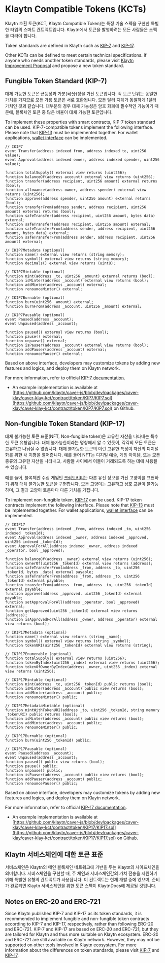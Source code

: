# Klaytn Compatible Tokens \(KCTs\) <a id="klaytn-compatible-tokens-kcts"></a>

Klaytn 호환 토큰(KCT, Klaytn Compatible Token)는 특정 기술 스펙을 구현한 특별한 타입의 스마트 컨트랙트입니다. Klaytn에서 토큰을 발행하려는 모든 사람들은 스펙을 따라야 합니다.

Token standards are defined in Klaytn such as [KIP-7](http://kips.klaytn.com/KIPs/kip-7-fungible_token) and [KIP-17](http://kips.klaytn.com/KIPs/kip-17-non_fungible_token).

Other KCTs can be defined to meet certain technical specifications. If anyone who needs another token standards, please visit [Klaytn Improvement Proposal](https://github.com/klaytn/KIPs) and propose a new token standard.

## Fungible Token Standard \(KIP-7\) <a id="fungible-token-standard-kip-7"></a>

대체 가능한 토큰은 균등성과 가분(可分)성을 가진 토큰입니다. 각 토큰 단위는 동일한 가치를 가지므로 모든 가용 토큰은 서로 호환됩니다. 모든 달러 지폐가 동일하게 1달러 가치인 것과 같습니다. 대부분의 경우 대체 가능성은 암호 화폐에 필수적인 기능이기 때문에, 블록체인 토큰 중 많은 비율이 대체 가능한 토큰입니다.

To implement these properties with smart contracts, KIP-7 token standard can be used. KIP-7-compatible tokens implement the following interface. Please note that [KIP-13](http://kips.klaytn.com/KIPs/kip-13-interface_query_standard) must be implemented together. For wallet applications, [wallet interface](http://kips.klaytn.com/KIPs/kip-7-fungible_token#wallet-interface) can be implemented.

```solidity
// IKIP7
event Transfer(address indexed from, address indexed to, uint256 value);
event Approval(address indexed owner, address indexed spender, uint256 value);

function totalSupply() external view returns (uint256);
function balanceOf(address account) external view returns (uint256);
function transfer(address recipient, uint256 amount) external returns (bool);
function allowance(address owner, address spender) external view returns (uint256);
function approve(address spender, uint256 amount) external returns (bool);
function transferFrom(address sender, address recipient, uint256 amount) external returns (bool);
function safeTransfer(address recipient, uint256 amount, bytes data) external;
function safeTransfer(address recipient, uint256 amount) external;
function safeTransferFrom(address sender, address recipient, uint256 amount, bytes data) external;
function safeTransferFrom(address sender, address recipient, uint256 amount) external;

// IKIP7Metadata (optional)
function name() external view returns (string memory);
function symbol() external view returns (string memory);
function decimals() external view returns (uint8);

// IKIP7Mintable (optional)
function mint(address _to, uint256 _amount) external returns (bool);
function isMinter(address _account) external view returns (bool);
function addMinter(address _account) external;
function renounceMinter() external;

// IKIP7Burnable (optional)
function burn(uint256 _amount) external;
function burnFrom(address _account, uint256 _amount) external;

// IKIP7Pausable (optional)
event Paused(address _account);
event Unpaused(address _account);

function paused() external view returns (bool);
function pause() external;
function unpause() external;
function isPauser(address _account) external view returns (bool);
function addPauser(address _account) external;
function renouncePauser() external;
```

Based on above interface, developers may customize tokens by adding new features and logics, and deploy them on Klaytn network.

For more information, refer to official [KIP-7 documentation](http://kips.klaytn.com/KIPs/kip-7-fungible_token).

* An example implementation is available at [https://github.com/klaytn/caver-js/blob/dev/packages/caver-klay/caver-klay-kct/contract/token/KIP7/KIP7.sol](https://github.com/klaytn/caver-js/blob/dev/packages/caver-klay/caver-klay-kct/contract/token/KIP7/KIP7.sol) on Github.

## Non-fungible Token Standard \(KIP-17\) <a id="non-fungible-token-standard-kip-17"></a>

대체 불가능한 토큰 표준(NFT, Non-fungible token)은 고유한 자산을 나타내는 특수한 토큰 유형입니다. 대체 불가능한이라는 명칭에서 알 수 있듯이, 각각의 모든 토큰은 고유하고 나눠질 수 없습니다. 대체 불가능한 토큰의 이런 고유한 특성이 자산의 디지털화를 위한 새 지평을 열어줍니다. 예를 들어 NFT는 디지털 예술, 게임 아이템, 또는 모든 종류의 고유한 자산을 나타내고, 사람들 사이에서 이들이 거래되도록 하는 데에 사용될 수 있습니다.

예를 들어, 블록체인 수집 게임인 [크립토키티](https://www.cryptokitties.co/)는 다른 유전 정보를 가진 고양이를 표현하기 위해 대체 불가능한 토큰을 구현합니다. 모든 고양이는 고유하고 상호 교환이 불가능하며, 그 결과 고양이 토큰마다 다른 가치를 가집니다.

To implement non-fungible token, [KIP-17](http://kips.klaytn.com/KIPs/kip-17-non_fungible_token) can be used. KIP-17 token contracts implement the following interface. Please note that [KIP-13](http://kips.klaytn.com/KIPs/kip-13-interface_query_standard) must be implemented together. For wallet applications, [wallet interface](http://kips.klaytn.com/KIPs/kip-17-non_fungible_token#wallet-interface) can be implemented.

```solidity
// IKIP17
event Transfer(address indexed _from, address indexed _to, uint256 indexed _tokenId);
event Approval(address indexed _owner, address indexed _approved, uint256 indexed _tokenId);
event ApprovalForAll(address indexed _owner, address indexed _operator, bool _approved);

function balanceOf(address _owner) external view returns (uint256);
function ownerOf(uint256 _tokenId) external view returns (address);
function safeTransferFrom(address _from, address _to, uint256 _tokenId, bytes _data) external payable;
function safeTransferFrom(address _from, address _to, uint256 _tokenId) external payable;
function transferFrom(address _from, address _to, uint256 _tokenId) external payable;
function approve(address _approved, uint256 _tokenId) external payable;
function setApprovalForAll(address _operator, bool _approved) external;
function getApproved(uint256 _tokenId) external view returns (address);
function isApprovedForAll(address _owner, address _operator) external view returns (bool);

// IKIP17Metadata (optional)
function name() external view returns (string _name);
function symbol() external view returns (string _symbol);
function tokenURI(uint256 _tokenId) external view returns (string);

// IKIP17Enumerable (optional)
function totalSupply() external view returns (uint256);
function tokenByIndex(uint256 _index) external view returns (uint256);
function tokenOfOwnerByIndex(address _owner, uint256 _index) external view returns (uint256);

// IKIP17Mintable (optional)
function mint(address _to, uint256 _tokenId) public returns (bool);
function isMinter(address _account) public view returns (bool);
function addMinter(address _account) public;
function renounceMinter() public;

// IKIP17MetadataMintable (optional)
function mintWithTokenURI(address _to, uint256 _tokenId, string memory _tokenURI) public returns (bool);
function isMinter(address _account) public view returns (bool);
function addMinter(address _account) public;
function renounceMinter() public;

// IKIP17Burnable (optional)
function burn(uint256 _tokenId) public;

// IKIP17Pausable (optional)
event Paused(address _account);
event Unpaused(address _account);
function paused() public view returns (bool);
function pause() public;
function unpause() public;
function isPauser(address _account) public view returns (bool);
function addPauser(address _account) public;
function renouncePauser() public;
```

Based on above interface, developers may customize tokens by adding new features and logics, and deploy them on Klaytn network.

For more information, refer to official [KIP-17 documentation](http://kips.klaytn.com/KIPs/kip-17-non_fungible_token).

* An example implementation is available at [https://github.com/klaytn/caver-js/blob/dev/packages/caver-klay/caver-klay-kct/contract/token/KIP17/KIP17.sol](https://github.com/klaytn/caver-js/blob/dev/packages/caver-klay/caver-klay-kct/contract/token/KIP17/KIP17.sol) on Github.

## Klaytn 서비스체인에 대한 토큰 표준 <a id="token-standards-for-klaytn-service-chain"></a>

서비스체인은 Klaytn의 메인 블록체인 네트워크에 기반을 두는 Klaytn의 사이드체인을 의미합니다. 서비스체인을 구현할 때, 주 체인과 서비스체인간의 가치 전송을 지원하기 위해 특별한 유형의 컨트랙트가 사용됩니다. 이 컨트랙트는 현재 개발 중에 있으며, 준비가 완료되면 Klaytn 서비스체인을 위한 토큰 스펙이 KlaytnDocs에 제공될 것입니다.

## Notes on ERC-20 and ERC-721 <a id="notes-on-erc-20-and-erc-721"></a>
Since Klaytn published KIP-7 and KIP-17 as its token standards, it is recommended to implement fungible and non-fungible token contracts according to KIP-7 and KIP-17, respectively, rather than following ERC-20 and ERC-721. KIP-7 and KIP-17 are based on ERC-20 and ERC-721, but they are tailored for Klaytn and thus more suitable on Klaytn ecosystem. ERC-20 and ERC-721 are still available on Klaytn network. However, they may not be supported on other tools involved in Klaytn ecosystem. For more information about the differences on token standards, please visit [KIP-7](http://kips.klaytn.com/KIPs/kip-7-fungible_token#differences-with-erc-20) and [KIP-17](http://kips.klaytn.com/KIPs/kip-17-non_fungible_token#differences-from-erc-721).
